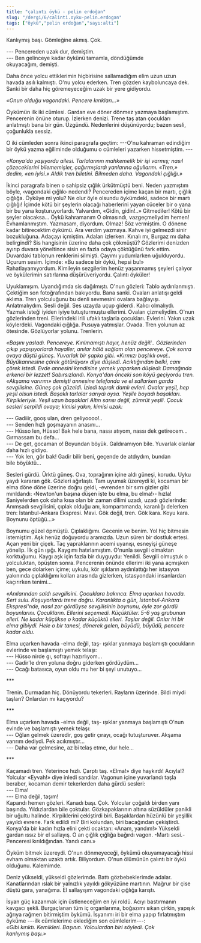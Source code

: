 ```yaml
---
title: "çalıntı öykü - pelin erdoğan"
slug: "/dergi/6/calinti.oyku-pelin.erdogan"
tags: ["öykü","pelin erdoğan","sayı:altı"]
---
```


Kanlıymış başı. Gömleğine akmış. Çok.

--- Pencereden uzak dur, demiştim.  
--- Ben gelinceye kadar öykünü tamamla, döndüğümde okuyacağım, demişti.

Daha önce yolcu ettiklerimin hiçbirisine sallamadığım elim uzun uzun
havada asılı kalmıştı. O'nu yolcu ederken. Tren gözden kayboluncaya dek.
Sanki bir daha hiç göremeyeceğim uzak bir yere gidiyordu.

*«Onun olduğu vagondaki. Pencere kırıkları...»*

Öykümün ilk iki cümlesi. Gardan eve döner dönmez yazmaya başlamıştım.
Pencerenin önüne oturup. İzlerken denizi. Trene taş atan çocukları
anlatmıştı bana bir gün. Üzgündü. Nedenlerini düşünüyordu; bazen sesli,
çoğunlukla sessiz.

O iki cümleden sonra ikinci paragrafa geçtim: ---O'nu kahraman edindiğim
bir öykü yazma eğiliminde olduğumu o cümleleri yazarken
hissetmiştim. ---

*«Konya'da yaşıyordu ailesi. Tarlalarının mahkemelik bir işi varmış;
nasıl çözeceklerini bilememişler, çağırmışlardı yanlarına oğullarını.
«Tren,» dedim, «en iyisi.» Aldık tren biletini. Bilmeden daha.
Vagondaki çığlığı.»*

İkinci paragrafa binen o sahipsiz çığlık ürkütmüştü beni. Neden
yazmıştım böyle, ‹vagondaki çığlık› nedendi? Pencereden içime kaçan bir
martı, çığlık çığlığa. Öyküye mi yolu? Ne olur öyle olsundu öykümdeki,
sadece bir martı çığlığı! İçimde kötü bir şeylerin olacağı haberlerini
yayan cüceler bir o yana bir bu yana koşturuyorlardı. Yalvardım, «Gidin,
gidin!..» Gitmediler! Kötü bir şeyler olacaksa... Öykü kahramanım O
olmasındı, vazgeçmeliydim hemen! Evhamlanmıştım. Yazmasam, diyordum.
Olmaz! Söz vermiştim. O dönene kadar bitirecektim öykümü. Ara verdim
yazmaya. Kahve iyi gelmezdi sinir bozukluğuna. Adaçayı içmiştim. Adaları
izlerken. Kınalı mı, Burgaz mı daha belirgindi? Sis hangisinin üzerine
daha çok çökmüştü? Gözlerimi denizden ayırıp duvara yöneltince sisin en
fazla odaya çöktüğünü fark ettim. Duvardaki tablonun renklerini
silmişti. Çayımı yudumlarken uğulduyordu. Uçurum sesim. İçimde: «Bu
sadece bir öykü, hepsi bu!» Rahatlayamıyordum. Kimileyin sezgilerim
henüz yaşanmamış şeyleri çalıyor ve öykülerimin satırlarına
düşürüveriyordu. Çalıntı öyküler!

Uyuklamışım. Uyandığımda sis dağılmıştı. O'nun gözleri: Tablo
aydınlanmıştı. Çektiğim son fotoğrafından bakıyordu. Bana sanki. Ovaları
anlatışı geldi aklıma. Tren yolculuğunu bu denli sevmesini ovalara
bağlayışı. Anlatmalıydım. Sesli değil. Ses uzayda uçup giderdi. Kalıcı
olmalıydı. Yazmak isteği iyiden iyiye tutuşturmuştu ellerimi. Ovaları
çizmeliydim. O'nun gözlerinden treni. Ellerindeki irili ufaklı taşlarla
çocukları. Evlerini. Yakın uzak köylerdeki. Vagondaki çığlığa. Pusuya
yatmışlar. Ovada. Tren yolunun az ötesinde. Gözlüyorlar
yolunu. Trenlerin.

*«Başını yasladı. Pencereye. Kırılmamıştı hayır, henüz değil!..
Gözlerinden çıkıp yapışıyorlardı hayaller, anılar hâlâ sağlam olan
pencereye. Çok sonra ovaya düştü güneş. Yuvarlak bir şapka gibi.
«Kırmızı başlıklı ova!.. Büyükannesine çörek götürüyor» diye düşledi.
Acıktığından belki, canı çörek istedi. Evde annesini kendisine yemek
yaparken düşledi: Damağında erkenci bir lezzet! Sabırsızlandı. Konya'dan
önceki son köyü geçiyordu tren. «Akşama varırım» demişti annesine
telefonda ve el sallarken garda sevgilisine. Güneş çok güzeldi. İzledi
toprak damlı evleri. Ovalar yeşil, hep yeşil olsun istedi. Başaklı
tarlalar sarıydı oysa. Yeşile boyadı başakları. Kirpikleriyle. Yeşil
uzun başaklar! Altın sarısı değil, zümrüt yeşili. Çocuk sesleri serpildi
ovaya; kimisi yakın, kimisi uzak:*

--- Gadiiir, gooş ulan, dren geliyoooo!..  
--- Senden hızlı goşmayanın anasını...  
--- Hüsso len, Hüsso! Bak hele bana, nassı atıyom, nassı dek
getirecem... Gırmassam bu defa...  
--- De get, gocaman o! Boyundan böyük. Galdıramıyon bile. Yuvarlak
olanlar daha hızlı gidiyo.  
--- Yok len, gör bak! Gadir bilir beni, geçende de atdıydım, bundan
bile böyüktü...

Sesleri gürdü. Ürktü güneş. Ova, toprağının içine aldı güneşi, korudu.
Uyku yaydı kararan gök. Gözleri ağırlaştı. Tam uyumak üzereydi ki,
kocaman bir elma döne döne üzerine doğru geldi, -evrenden bir sırrı
gizler gibi mırıldandı: ‹Newton'un başına düşen işte bu elma, bu elma!›-
hızla! Saniyelerden çok daha kısa olan bir zaman dilimi uzadı, uzadı
gözlerinde: Anımsadı sevgilisini, çıplak olduğu anı, kompartımanda,
karanlığı delerken tren: İstanbul-Ankara Ekspresi. Mavi. Gök değil,
tren. Gök kara. Koyu kara. Boynunu öptüğü...»

Boynumu güzel öpmüştü. Çıplaklığımı. Gecenin ve benim. Yol hiç bitmesin
istemiştim. Aşk henüz doğuyordu aramızda. Uzun süren bir dostluk ertesi.
Açan yeni bir çiçek. Taç yapraklarının acemi uyanışı, esneyişi güneşe
yönelip. İlk gün ışığı. Kaygımı hatırlamıştım. O'nunla sevgili olmaktan
korktuğumu. Kaygı aşk için fazla bir duyguydu: Yenildi. Sevgili olmuştuk
o yolculuktan, öpüşten sonra. Pencerenin önünde ellerimi iki yana
açmışken ben, gece dolarken içime; uykulu, kör ışıkların aydınlattığı
her istasyon yakınında çıplaklığımı kolları arasında gizlerken,
istasyondaki insanlardan kaçırırken tenimi...

*«Anılarından saldı sevgilisini. Çocuklara bakınca. Elma uçarken havada.
Sert sulu. Koşuyorlardı trene doğru. Karanlıkta o gün, İstanbul-Ankara
Ekspresi'nde, nasıl zor gördüyse sevgilisinin boynunu, öyle zor gördü
boyunlarını. Çocukların. Ellerini seçemedi. Küçüktüler. 5-6 yaş grubunun
elleri. Ne kadar küçükse o kadar küçüktü elleri. Taşlar değil. Onlar iri
bir elma gibiydi. Hele o bir tanesi, dönerek gelen, büyüdü, büyüdü,
pencere kadar oldu.*

Elma uçarken havada -elma değil, taş- ışıklar yanmaya başlamıştı
çocukların evlerinde ve başlamıştı yemek telaşı:  
--- Hüsso nirde gı, sofrayı hazırlıyom...  
--- Gadir'le dren yoluna doğru giderken gördüydüm...  
--- Ocağı batasıca, oyun oldu mu her bi şeyi unutuyo...

\*\*\*

Trenin. Durmadan hiç. Dönüyordu tekerleri. Rayların üzerinde. Bildi
miydi taşları? Onlardan mı kaçıyordu?

\*\*\*

Elma uçarken havada -elma değil, taş- ışıklar yanmaya başlamıştı O'nun
evinde ve başlamıştı yemek telaşı:  
--- Oğlan gelmek üzeredir, goş getir çırayı, ocağı tutuşturuver. Akşama
varırım dediydi. Pek acıkmıştır...  
--- Daha var gelmesine, az bi telaş etme, dur hele...

\*\*\*

Kaçamadı tren. Yeterince hızlı. Çarptı taş. «Elma!» diye haykırdı!
Acıyla!? Yolcular «Eyvah!» diye inledi sandılar. Vagonun içine
yuvarlandı taşla beraber, kocaman demir tekerlerden daha gürdü sesleri:  
--- Elma!  
--- Elma değil, taşım!  
Kapandı hemen gözleri. Kanadı başı. Çok. Yolcular çoğaldı birden yanı
başında. Yıldızlardan bile çoktular. Gözkapaklarının altına süzüldüler
panikli bir uğultu halinde. Kirpiklerini çekiştirdi biri. Başaklardan
hüzünlü bir yeşillik yayıldı evrene. Fark edildi mi? Biri kolundan, biri
bacağından çekiştirdi. Konya'da bir kadın hızla elini çekti ocaktan:
«Anam, yandım!» Yükseldi gardan ıssız bir el sallayış. O an çığlık
çığlığa bağırdı vagon. -Martı sesi.- Penceresi kırıldığından.
Yandı canı.»

Öyküm bitmek üzereydi. O'nun dönmeyeceği, öykümü okuyamayacağı hissi
evham olmaktan uzaktı artık. Biliyordum. O'nun ölümünün çalıntı bir öykü
olduğunu. Kalemimde.

Deniz yükseldi, yükseldi gözlerimde. Battı gözbebeklerimde adalar.
Kanatlarından ıslak bir yalnızlık yayıldı gökyüzüne martının. Mağrur bir
çise düştü gara, yanağıma. El sallayışım vagondaki çığlığa karıştı.

İsyan güç kazanmak için üstleneceğim en iyi roldü. Acıyı bastırmanın
kavgacı şekli. Burgaçlanan tüm iç organlarıma, boğazımı sıkan çirkin,
yapışık ağrıya rağmen bitirmiştim öykümü. İsyanımı iri bir elma yapıp
fırlatmıştım öyküme ---ilk cümlelerime eklediğim son cümlelerim---:\
*«Gibi kırıktı. Kemikleri. Başının. Yolculardan biri söyledi. Çok
kanlıymış başı.»*

